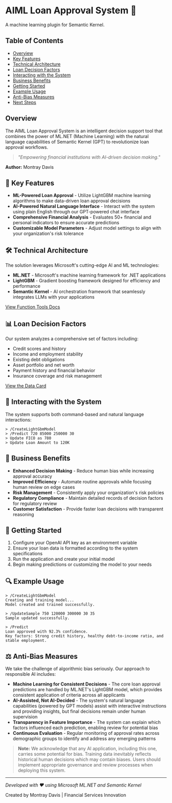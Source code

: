 ﻿# AIML Loan Approval System 🏦

 A machine learning plugin for Semantic Kernel.

## Table of Contents
- [Overview](#overview)
- [Key Features](#-key-features)
- [Technical Architecture](#️-technical-architecture)
- [Loan Decision Factors](#-loan-decision-factors)
- [Interacting with the System](#-interacting-with-the-system)
- [Business Benefits](#-business-benefits)
- [Getting Started](#-getting-started)
- [Example Usage](#-example-usage)
- [Anti-Bias Measures](#️-anti-bias-measures)
- [Next Steps](#-next-steps)

## Overview

The AIML Loan Approval System is an intelligent decision support tool that combines the power of ML.NET (Machine Learning) with the natural language capabilities of Semantic Kernel (GPT) to revolutionize loan approval workflows.

> *"Empowering financial institutions with AI-driven decision making."*

**Author:** Montray Davis

## 🚀 Key Features

- **ML-Powered Loan Approval** - Utilize LightGBM machine learning algorithms to make data-driven loan approval decisions
- **AI-Powered Natural Language Interface** - Interact with the system using plain English through our GPT-powered chat interface
- **Comprehensive Financial Analysis** - Evaluates 50+ financial and personal indicators to ensure accurate predictions
- **Customizable Model Parameters** - Adjust model settings to align with your organization's risk tolerance

## 🛠️ Technical Architecture

The solution leverages Microsoft's cutting-edge AI and ML technologies:

- **ML.NET** - Microsoft's machine learning framework for .NET applications
- **LightGBM** - Gradient boosting framework designed for efficiency and performance
- **Semantic Kernel** - AI orchestration framework that seamlessly integrates LLMs with your applications

[View Function Tools Docs](./FunctionTools.md)

## 📊 Loan Decision Factors

Our system analyzes a comprehensive set of factors including:

- Credit scores and history
- Income and employment stability
- Existing debt obligations
- Asset portfolio and net worth
- Payment history and financial behavior
- Insurance coverage and risk management

[View the Data Card](./DataCard.md)

## 💬 Interacting with the System

The system supports both command-based and natural language interactions:

```
> /CreateLightGbmModel
> /Predict 720 85000 250000 30
> Update FICO as 780
> Update Loan Amount to 120K
```

## 🏢 Business Benefits

- **Enhanced Decision Making** - Reduce human bias while increasing approval accuracy
- **Improved Efficiency** - Automate routine approvals while focusing human review on edge cases
- **Risk Management** - Consistently apply your organization's risk policies
- **Regulatory Compliance** - Maintain detailed records of decision factors for regulatory review
- **Customer Satisfaction** - Provide faster loan decisions with transparent reasoning

## 🔧 Getting Started

1. Configure your OpenAI API key as an environment variable
2. Ensure your loan data is formatted according to the system specifications
3. Run the application and create your initial model
4. Begin making predictions or customizing the model to your needs

## 🔍 Example Usage

```
> /CreateLightGbmModel
Creating and training model...
Model created and trained successfully.

> /UpdateSample 750 120000 300000 30 35
Sample updated successfully.

> /Predict
Loan approved with 92.3% confidence.
Key factors: Strong credit history, healthy debt-to-income ratio, and stable employment.
```

## ⚖️ Anti-Bias Measures

We take the challenge of algorithmic bias seriously. Our approach to responsible AI includes:

- **Machine Learning for Consistent Decisions** - The core loan approval predictions are handled by ML.NET's LightGBM model, which provides consistent application of criteria across all applicants
- **AI-Assisted, Not AI-Decided** - The system's natural language capabilities (powered by GPT models) assist with interactive instructions and providing insights, but final decisions remain under human supervision
- **Transparency in Feature Importance** - The system can explain which factors influenced each prediction, enabling review for potential bias
- **Continuous Evaluation** - Regular monitoring of approval rates across demographic groups to identify and address any emerging patterns

> **Note:** We acknowledge that any AI application, including this one, carries some potential for bias. Training data inevitably reflects historical human decisions which may contain biases. Users should implement appropriate governance and review processes when deploying this system.

---

*Developed with ❤️ using Microsoft ML.NET and Semantic Kernel*

Created by Montray Davis | Financial Services Innovation
